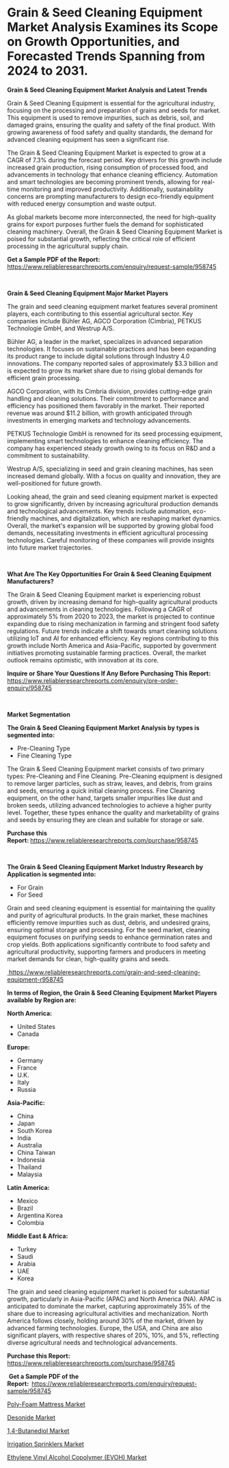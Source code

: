 <p><h1>Grain & Seed Cleaning Equipment Market Analysis Examines its Scope on Growth Opportunities, and Forecasted Trends Spanning from 2024 to 2031.</h1></p><p><strong>Grain & Seed Cleaning Equipment Market Analysis and Latest Trends</strong></p>
<p><p>Grain & Seed Cleaning Equipment is essential for the agricultural industry, focusing on the processing and preparation of grains and seeds for market. This equipment is used to remove impurities, such as debris, soil, and damaged grains, ensuring the quality and safety of the final product. With growing awareness of food safety and quality standards, the demand for advanced cleaning equipment has seen a significant rise.</p><p>The Grain & Seed Cleaning Equipment Market is expected to grow at a CAGR of 7.3% during the forecast period. Key drivers for this growth include increased grain production, rising consumption of processed food, and advancements in technology that enhance cleaning efficiency. Automation and smart technologies are becoming prominent trends, allowing for real-time monitoring and improved productivity. Additionally, sustainability concerns are prompting manufacturers to design eco-friendly equipment with reduced energy consumption and waste output.</p><p>As global markets become more interconnected, the need for high-quality grains for export purposes further fuels the demand for sophisticated cleaning machinery. Overall, the Grain & Seed Cleaning Equipment Market is poised for substantial growth, reflecting the critical role of efficient processing in the agricultural supply chain.</p></p>
<p><strong>Get a Sample PDF of the Report:&nbsp;</strong> <a href="https://www.reliableresearchreports.com/enquiry/request-sample/958745?utm_campaign=12&utm_medium=2&utm_source=Github&utm_content=ia&utm_term=03122024&utm_id=grain-seed-cleaning-equipment">https://www.reliableresearchreports.com/enquiry/request-sample/958745</a></p>
<p>&nbsp;</p>
<p><strong>Grain & Seed Cleaning Equipment Major Market Players</strong></p>
<p><p>The grain and seed cleaning equipment market features several prominent players, each contributing to this essential agricultural sector. Key companies include Bühler AG, AGCO Corporation (Cimbria), PETKUS Technologie GmbH, and Westrup A/S. </p><p>Bühler AG, a leader in the market, specializes in advanced separation technologies. It focuses on sustainable practices and has been expanding its product range to include digital solutions through Industry 4.0 innovations. The company reported sales of approximately $3.3 billion and is expected to grow its market share due to rising global demands for efficient grain processing.</p><p>AGCO Corporation, with its Cimbria division, provides cutting-edge grain handling and cleaning solutions. Their commitment to performance and efficiency has positioned them favorably in the market. Their reported revenue was around $11.2 billion, with growth anticipated through investments in emerging markets and technology advancements.</p><p>PETKUS Technologie GmbH is renowned for its seed processing equipment, implementing smart technologies to enhance cleaning efficiency. The company has experienced steady growth owing to its focus on R&D and a commitment to sustainability. </p><p>Westrup A/S, specializing in seed and grain cleaning machines, has seen increased demand globally. With a focus on quality and innovation, they are well-positioned for future growth.</p><p>Looking ahead, the grain and seed cleaning equipment market is expected to grow significantly, driven by increasing agricultural production demands and technological advancements. Key trends include automation, eco-friendly machines, and digitalization, which are reshaping market dynamics. Overall, the market's expansion will be supported by growing global food demands, necessitating investments in efficient agricultural processing technologies. Careful monitoring of these companies will provide insights into future market trajectories.</p></p>
<p>&nbsp;</p>
<p><strong>What Are The Key Opportunities For Grain & Seed Cleaning Equipment Manufacturers?</strong></p>
<p><p>The Grain & Seed Cleaning Equipment market is experiencing robust growth, driven by increasing demand for high-quality agricultural products and advancements in cleaning technologies. Following a CAGR of approximately 5% from 2020 to 2023, the market is projected to continue expanding due to rising mechanization in farming and stringent food safety regulations. Future trends indicate a shift towards smart cleaning solutions utilizing IoT and AI for enhanced efficiency. Key regions contributing to this growth include North America and Asia-Pacific, supported by government initiatives promoting sustainable farming practices. Overall, the market outlook remains optimistic, with innovation at its core.</p></p>
<p><strong>Inquire or Share Your Questions If Any Before Purchasing This Report:</strong> <a href="https://www.reliableresearchreports.com/enquiry/pre-order-enquiry/958745?utm_campaign=12&utm_medium=2&utm_source=Github&utm_content=ia&utm_term=03122024&utm_id=grain-seed-cleaning-equipment">https://www.reliableresearchreports.com/enquiry/pre-order-enquiry/958745</a></p>
<p>&nbsp;</p>
<p><strong>Market Segmentation</strong></p>
<p><strong>The Grain & Seed Cleaning Equipment Market Analysis by types is segmented into:</strong></p>
<p><ul><li>Pre-Cleaning Type</li><li>Fine Cleaning Type</li></ul></p>
<p><p>The Grain & Seed Cleaning Equipment market consists of two primary types: Pre-Cleaning and Fine Cleaning. Pre-Cleaning equipment is designed to remove larger particles, such as straw, leaves, and debris, from grains and seeds, ensuring a quick initial cleaning process. Fine Cleaning equipment, on the other hand, targets smaller impurities like dust and broken seeds, utilizing advanced technologies to achieve a higher purity level. Together, these types enhance the quality and marketability of grains and seeds by ensuring they are clean and suitable for storage or sale.</p></p>
<p><strong>Purchase this Report:&nbsp;</strong><a href="https://www.reliableresearchreports.com/purchase/958745?utm_campaign=12&utm_medium=2&utm_source=Github&utm_content=ia&utm_term=03122024&utm_id=grain-seed-cleaning-equipment">https://www.reliableresearchreports.com/purchase/958745</a></p>
<p>&nbsp;</p>
<p><strong>The Grain & Seed Cleaning Equipment Market Industry Research by Application is segmented into:</strong></p>
<p><ul><li>For Grain</li><li>For Seed</li></ul></p>
<p><p>Grain and seed cleaning equipment is essential for maintaining the quality and purity of agricultural products. In the grain market, these machines efficiently remove impurities such as dust, debris, and undesired grains, ensuring optimal storage and processing. For the seed market, cleaning equipment focuses on purifying seeds to enhance germination rates and crop yields. Both applications significantly contribute to food safety and agricultural productivity, supporting farmers and producers in meeting market demands for clean, high-quality grains and seeds.</p></p>
<p><a href="https://www.reliableresearchreports.com/grain-and-seed-cleaning-equipment-r958745?utm_campaign=12&utm_medium=2&utm_source=Github&utm_content=ia&utm_term=03122024&utm_id=grain-seed-cleaning-equipment">&nbsp;https://www.reliableresearchreports.com/grain-and-seed-cleaning-equipment-r958745</a></p>
<p><strong>In terms of Region, the Grain & Seed Cleaning Equipment Market Players available by Region are:</strong></p>
<p>
    <p> <strong> North America: </strong>
        <ul>
            <li>United States</li>
            <li>Canada</li>
        </ul>
        </p> 
    <p> <strong> Europe: </strong>
        <ul>
            <li>Germany</li>
            <li>France</li>
            <li>U.K.</li>
            <li>Italy</li>
            <li>Russia</li>
        </ul>
        </p> 
    <p> <strong> Asia-Pacific: </strong>
        <ul>
            <li>China</li>
            <li>Japan</li>
            <li>South Korea</li>
            <li>India</li>
            <li>Australia</li>
            <li>China Taiwan</li>
            <li>Indonesia</li>
            <li>Thailand</li>
            <li>Malaysia</li>
        </ul>
        </p> 
    <p> <strong> Latin America: </strong>
        <ul>
            <li>Mexico</li>
            <li>Brazil</li>
            <li>Argentina Korea</li>
            <li>Colombia</li>
        </ul>
        </p> 
    <p> <strong> Middle East & Africa: </strong>
        <ul>
            <li>Turkey</li>
            <li>Saudi</li>
            <li>Arabia</li>
            <li>UAE</li>
            <li>Korea</li>
        </ul>
    </p>
    </p>
<p><p>The grain and seed cleaning equipment market is poised for substantial growth, particularly in Asia-Pacific (APAC) and North America (NA). APAC is anticipated to dominate the market, capturing approximately 35% of the share due to increasing agricultural activities and mechanization. North America follows closely, holding around 30% of the market, driven by advanced farming technologies. Europe, the USA, and China are also significant players, with respective shares of 20%, 10%, and 5%, reflecting diverse agricultural needs and technological advancements.</p></p>
<p><strong>Purchase this Report: </strong><a href="https://www.reliableresearchreports.com/purchase/958745?utm_campaign=12&utm_medium=2&utm_source=Github&utm_content=ia&utm_term=03122024&utm_id=grain-seed-cleaning-equipment">https://www.reliableresearchreports.com/purchase/958745</a></p>
<p>&nbsp;<strong>Get a Sample PDF of the Report:&nbsp;&nbsp;</strong><a href="https://www.reliableresearchreports.com/enquiry/request-sample/958745?utm_campaign=12&utm_medium=2&utm_source=Github&utm_content=ia&utm_term=03122024&utm_id=grain-seed-cleaning-equipment">https://www.reliableresearchreports.com/enquiry/request-sample/958745</a></p>
<p><strong></strong></p>
<p><p><a href="https://issuu.com/reportprime-2/docs/poly-foam-mattress-market-size-2030.pptx?utm_campaign=12&utm_medium=2&utm_source=Github&utm_content=ia&utm_term=03122024&utm_id=grain-seed-cleaning-equipment">Poly-Foam Mattress Market</a></p><p><a href="https://www.linkedin.com/pulse/desonide-market-size-share-growth-analysis-type-application-zfdtf?utm_campaign=12&utm_medium=2&utm_source=Github&utm_content=ia&utm_term=03122024&utm_id=grain-seed-cleaning-equipment">Desonide Market</a></p><p><a href="https://github.com/ChiragRP21/Market-Research-Report-List-6/blob/main/14-butanediol-market.md?utm_campaign=12&utm_medium=2&utm_source=Github&utm_content=ia&utm_term=03122024&utm_id=grain-seed-cleaning-equipment">1,4-Butanediol Market</a></p><p><a href="https://issuu.com/reportprime-2/docs/irrigation-sprinklers-market-size-2030.pptx?utm_campaign=12&utm_medium=2&utm_source=Github&utm_content=ia&utm_term=03122024&utm_id=grain-seed-cleaning-equipment">Irrigation Sprinklers Market</a></p><p><a href="https://github.com/JakirUddin511/Market-Research-Report-List-1/blob/main/ethylene-vinyl-alcohol-copolymer-evoh-market.md?utm_campaign=12&utm_medium=2&utm_source=Github&utm_content=ia&utm_term=03122024&utm_id=grain-seed-cleaning-equipment">Ethylene Vinyl Alcohol Copolymer (EVOH) Market</a></p></p>